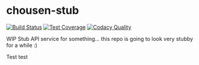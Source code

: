 # chousen-stub

[![Build Status](https://travis-ci.org/RawToast/chousen.svg?branch=master)](https://travis-ci.org/RawToast/chousen) 
[![Test Coverage](https://coveralls.io/repos/github/RawToast/chousen/badge.svg?branch=master)](https://coveralls.io/github/RawToast/chousen)
[![Codacy Quality](https://api.codacy.com/project/badge/grade/cfd1ba4541f043919f5960dcce048600)](https://www.codacy.com/app/RawToast/chousen)

WIP Stub API service for something... this repo is going to look very stubby for a while :)

Test test
